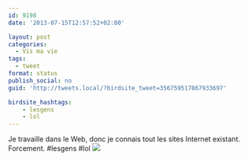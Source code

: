 ```yaml
---
id: 9198
date: '2013-07-15T12:57:52+02:00'

layout: post
categories:
  - Vis ma vie
tags:
  - tweet
format: status
publish_social: no
guid: 'http://tweets.local/?birdsite_tweet=356759517867933697'

birdsite_hashtags:
    - lesgens
    - lol
---
```


Je travaille dans le Web, donc je connais tout les sites Internet existant. Forcement. #lesgens #lol ![](http://tweets.local/wp-content/uploads/twitter-archive/tweets_media/356759517867933697-BPN25C0CAAIeVZO.png)
